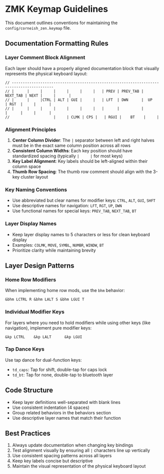 # ZMK Keymap Guidelines

This document outlines conventions for maintaining the `config/corneish_zen.keymap` file.

## Documentation Formatting Rules

### Layer Comment Block Alignment

Each layer should have a properly aligned documentation block that visually represents the physical keyboard layout:

```
// -----------------------------------------------------------------------------------------
// |      |     |     |     |     |     |   | PREV | PREV_TAB | NEXT_TAB | NEXT |     |      |
// |      |     |CTRL | ALT | GUI |     |   | LFT  | DWN      |  UP      | RGT  |     |      |
// |      |     |     |     |     |     |   |      |          |          |      |     |      |
//                    |     | CLMK | CPS |   | RGUI |    BT    |     |
```

### Alignment Principles

1. **Center Column Divider**: The `|` separator between left and right halves must be in the exact same column position across all rows
2. **Consistent Column Widths**: Each key position should have standardized spacing (typically `|     |` for most keys)
3. **Key Label Alignment**: Key labels should be left-aligned within their column space
4. **Thumb Row Spacing**: The thumb row comment should align with the 3-key cluster layout

### Key Naming Conventions

- Use abbreviated but clear names for modifier keys: `CTRL`, `ALT`, `GUI`, `SHFT`
- Use descriptive names for navigation: `LFT`, `RGT`, `UP`, `DWN`
- Use functional names for special keys: `PREV_TAB`, `NEXT_TAB`, `BT`

### Layer Display Names

- Keep layer display names to 5 characters or less for clean keyboard display
- Examples: `COLMK`, `MOVE`, `SYMBL`, `NUMBR`, `WINDW`, `BT`
- Prioritize clarity while maintaining brevity

## Layer Design Patterns

### Home Row Modifiers

When implementing home row mods, use the `bhm` behavior:
```
&bhm LCTRL R &bhm LALT S &bhm LGUI T
```

### Individual Modifier Keys

For layers where you need to hold modifiers while using other keys (like navigation), implement pure modifier keys:
```
&kp LCTRL    &kp LALT      &kp LGUI
```

### Tap Dance Keys

Use tap dance for dual-function keys:
- `td_caps`: Tap for shift, double-tap for caps lock
- `td_bt`: Tap for none, double-tap to bluetooth layer

## Code Structure

- Keep layer definitions well-separated with blank lines
- Use consistent indentation (4 spaces)
- Group related behaviors in the behaviors section
- Use descriptive layer names that match their function

## Best Practices

1. Always update documentation when changing key bindings
2. Test alignment visually by ensuring all `|` characters line up vertically
3. Use consistent spacing patterns across all layers
4. Keep key labels concise but descriptive
5. Maintain the visual representation of the physical keyboard layout
